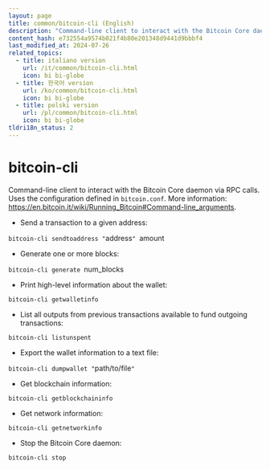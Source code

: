 ```yaml
---
layout: page
title: common/bitcoin-cli (English)
description: "Command-line client to interact with the Bitcoin Core daemon via RPC calls."
content_hash: e732554a9574b021f4b80e201348d9441d9bbbf4
last_modified_at: 2024-07-26
related_topics:
  - title: italiano version
    url: /it/common/bitcoin-cli.html
    icon: bi bi-globe
  - title: 한국어 version
    url: /ko/common/bitcoin-cli.html
    icon: bi bi-globe
  - title: polski version
    url: /pl/common/bitcoin-cli.html
    icon: bi bi-globe
tldri18n_status: 2
---
```

# bitcoin-cli

Command-line client to interact with the Bitcoin Core daemon via RPC calls.
Uses the configuration defined in `bitcoin.conf`.
More information: <https://en.bitcoin.it/wiki/Running_Bitcoin#Command-line_arguments>.

- Send a transaction to a given address:

`bitcoin-cli sendtoaddress "`<span class="tldr-var badge badge-pill bg-dark-lm bg-white-dm text-white-lm text-dark-dm font-weight-bold">address</span>`" `<span class="tldr-var badge badge-pill bg-dark-lm bg-white-dm text-white-lm text-dark-dm font-weight-bold">amount</span>

- Generate one or more blocks:

`bitcoin-cli generate `<span class="tldr-var badge badge-pill bg-dark-lm bg-white-dm text-white-lm text-dark-dm font-weight-bold">num_blocks</span>

- Print high-level information about the wallet:

`bitcoin-cli getwalletinfo`

- List all outputs from previous transactions available to fund outgoing transactions:

`bitcoin-cli listunspent`

- Export the wallet information to a text file:

`bitcoin-cli dumpwallet "`<span class="tldr-var badge badge-pill bg-dark-lm bg-white-dm text-white-lm text-dark-dm font-weight-bold">path/to/file</span>`"`

- Get blockchain information:

`bitcoin-cli getblockchaininfo`

- Get network information:

`bitcoin-cli getnetworkinfo`

- Stop the Bitcoin Core daemon:

`bitcoin-cli stop`
